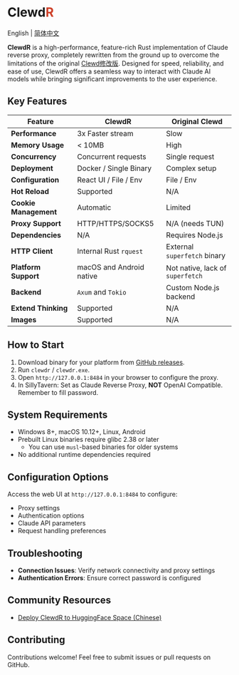 # Clewd<span style="color:#CE422B">R</span>

English | [简体中文](./README-ZH.MD)

**ClewdR** is a high-performance, feature-rich Rust implementation of Claude reverse proxy, completely rewritten from the ground up to overcome the limitations of the original [Clewd修改版](https://github.com/teralomaniac/clewd). Designed for speed, reliability, and ease of use, ClewdR offers a seamless way to interact with Claude AI models while bringing significant improvements to the user experience.

## Key Features

| Feature | ClewdR | Original Clewd |
|---------|--------|----------------|
| **Performance** | 3x Faster stream | Slow |
| **Memory Usage** | < 10MB | High |
| **Concurrency** | Concurrent requests | Single request |
| **Deployment** | Docker / Single Binary | Complex setup |
| **Configuration** | React UI / File / Env | File / Env |
| **Hot Reload** | Supported | N/A |
| **Cookie Management** | Automatic | Limited |
| **Proxy Support** | HTTP/HTTPS/SOCKS5 | N/A (needs TUN) |
| **Dependencies** | N/A | Requires Node.js |
| **HTTP Client** | Internal Rust `rquest` | External `superfetch` binary |
| **Platform Support** | macOS and Android native | Not native, lack of `superfetch` |
| **Backend** | `Axum` and `Tokio` | Custom Node.js backend |
| **Extend Thinking** | Supported | N/A |
| **Images** | Supported | N/A |

## How to Start

1. Download binary for your platform from [GitHub releases](https://github.com/xerxes-2/clewdr/releases).
2. Run `clewdr` / `clewdr.exe`.
3. Open `http://127.0.0.1:8484` in your browser to configure the proxy.
4. In SillyTavern: Set as Claude Reverse Proxy, **NOT** OpenAI Compatible. Remember to fill password.

## System Requirements

- Windows 8+, macOS 10.12+, Linux, Android
- Prebuilt Linux binaries require glibc 2.38 or later
  - You can use `musl`-based binaries for older systems
- No additional runtime dependencies required

## Configuration Options

Access the web UI at `http://127.0.0.1:8484` to configure:

- Proxy settings
- Authentication options
- Claude API parameters
- Request handling preferences

## Troubleshooting

- **Connection Issues**: Verify network connectivity and proxy settings
- **Authentication Errors**: Ensure correct password is configured

## Community Resources

- [Deploy ClewdR to HuggingFace Space (Chinese)](./wiki/hf-space.md)

## Contributing

Contributions welcome! Feel free to submit issues or pull requests on GitHub.
